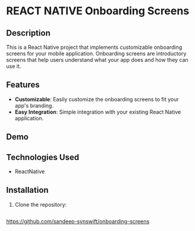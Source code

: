 # REACT NATIVE Onboarding Screens

## Description
This is a React Native project that implements customizable onboarding screens for your mobile application. Onboarding screens are introductory screens that help users understand what your app does and how they can use it.

## Features
- **Customizable**: Easily customize the onboarding screens to fit your app's branding.
- **Easy Integration**: Simple integration with your existing React Native application.

## Demo

## Technologies Used
- ReactNative

## Installation
1. Clone the repository:

   ```bash
  https://github.com/sandeep-synswift/onboarding-screens
